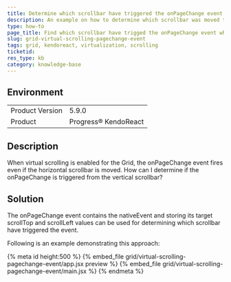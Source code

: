 ```yaml
---
title: Determine which scrollbar have triggered the onPageChange event with virtual scrolling in the Grid 
description: An example on how to determine which scrollbar was moved to fire onPageChange - KendoReact Grid.
type: how-to
page_title: Find which scrollbar have trigged the onPageChange event when virtual scrolling is enabled - KendoReact Grid
slug: grid-virtual-scrolling-pagechange-event
tags: grid, kendoreact, virtualization, scrolling
ticketid: 
res_type: kb
category: knowledge-base
---
```


## Environment

<table>
    <tbody>
	    <tr>
	    	<td>Product Version</td>
	    	<td>5.9.0</td>
	    </tr>
	    <tr>
	    	<td>Product</td>
	    	<td>Progress® KendoReact</td>
	    </tr>
    </tbody>
</table>


## Description

When virtual scrolling is enabled for the Grid, the onPageChange event fires even if the horizontal scrollbar is moved. How can I determine if the onPageChange is triggered from the vertical scrollbar?

## Solution

The onPageChange event contains the nativeEvent and storing its target scrollTop and scrollLeft values can be used for determining which scrollbar have triggered the event.

Following is an example demonstrating this approach:


{% meta id height:500 %}
{% embed_file grid/virtual-scrolling-pagechange-event/app.jsx preview %}
{% embed_file grid/virtual-scrolling-pagechange-event/main.jsx %}
{% endmeta %}
